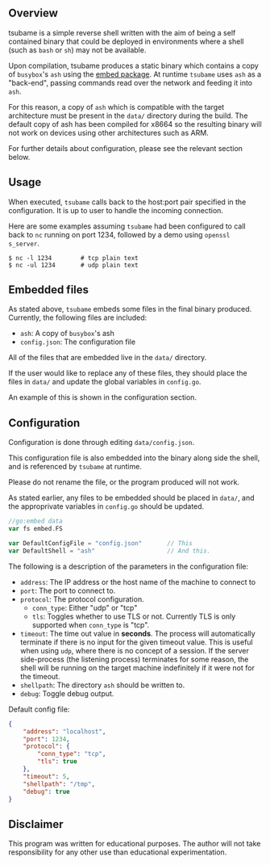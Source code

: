 ## Overview

tsubame is a simple reverse shell written with the aim of being a self contained binary that could be deployed in environments where a shell (such as `bash` or `sh`) may not be available.

Upon compilation, tsubame produces a static binary which contains a copy of `busybox`'s `ash` using the [embed package](https://pkg.go.dev/embed). At runtime `tsubame` uses `ash` as a "back-end", passing commands read over the network and feeding it into `ash`. 

For this reason, a copy of `ash` which is compatible with the target architecture must be present in the `data/` directory during the build. The default copy of ash has been compiled for x8664 so the resulting binary will not work on devices using other architectures such as ARM.

For further details about configuration, please see the relevant section below.

## Usage

When executed, `tsubame` calls back to the host:port pair specified in the configuration. It is up to user to handle the incoming connection.

Here are some examples assuming `tsubame` had been configured to call back to `nc` running on port 1234, followed by a demo using `openssl s_server`.

```console
$ nc -l 1234        # tcp plain text
$ nc -ul 1234       # udp plain text
```

## Embedded files
As stated above, `tsubame` embeds some files in the final binary produced. Currently, the following files are included:

- `ash`: A copy of `busybox`'s ash
- `config.json`: The configuration file

All of the files that are embedded live in the `data/` directory. 

If the user would like to replace any of these files, they should place the files in `data/` and update the global variables in `config.go`.   

An example of this is shown in the configuration section.

## Configuration

Configuration is done through editing `data/config.json`. 

This configuration file is also embedded into the binary along side the shell, and is referenced by `tsubame` at runtime. 

Please do not rename the file, or the program produced will not work.

As stated earlier, any files to be embedded should be placed in `data/`, and the approprivate variables in `config.go` should be updated. 

```go
//go:embed data
var fs embed.FS

var DefaultConfigFile = "config.json"       // This
var DefaultShell = "ash"                    // And this.
```

The following is a description of the parameters in the configuration file:

- `address`: The IP address or the host name of the machine to connect to
- `port`: The port to connect to.
- `protocol`: The protocol configuration. 
    - `conn_type`: Either "udp" or "tcp"
    - `tls`: Toggles whether to use TLS or not. Currently TLS is only supported when `conn_type` is  "tcp".
- `timeout`: The time out value in **seconds**. The process will automatically terminate if there is no input for the given timeout value. This is useful when using `udp`, where there is no concept of a session. If the server side-process (the listening process) terminates for some reason, the shell will be running on the target machine indefinitely if it were not for the timeout.
- `shellpath`: The directory `ash` should be written to.
- `debug`: Toggle debug output.

Default config file: 

```json
{
	"address": "localhost",
	"port": 1234,
	"protocol": {
		"conn_type": "tcp",
		"tls": true
	},
	"timeout": 5,
	"shellpath": "/tmp",
	"debug": true
}
``` 
## Disclaimer

This program was written for educational purposes. The author will not take responsibility for any other use than educational experimentation. 
